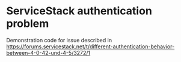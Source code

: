# ServiceStack authentication problem

Demonstration code for issue described in https://forums.servicestack.net/t/different-authentication-behavior-between-4-0-42-und-4-5/3272/1
